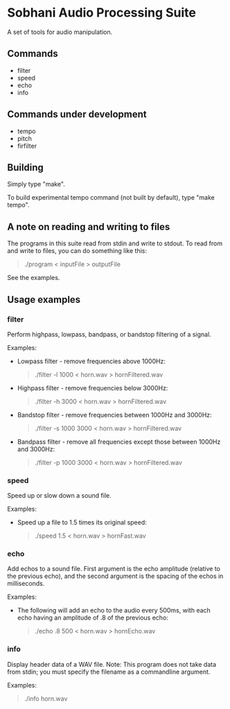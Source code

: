# Sobhani Audio Processing Suite
A set of tools for audio manipulation. 

## Commands
* filter
* speed
* echo
* info

## Commands under development
* tempo
* pitch
* firfilter

## Building

Simply type "make".

To build experimental tempo command (not built by default), type "make tempo".

## A note on reading and writing to files

The programs in this suite read from stdin and write to stdout. To read from and write to files, you can do something like this:

>./program < inputFile > outputFile

See the examples.

## Usage examples

### filter

Perform highpass, lowpass, bandpass, or bandstop filtering of a signal.

Examples:

* Lowpass filter - remove frequencies above 1000Hz:

  >./filter -l 1000 < horn.wav > hornFiltered.wav
  
* Highpass filter - remove frequencies below 3000Hz:

  >./filter -h 3000 < horn.wav > hornFiltered.wav

* Bandstop filter - remove frequencies between 1000Hz and 3000Hz:

  >./filter -s 1000 3000 < horn.wav > hornFiltered.wav

* Bandpass filter - remove all frequencies except those between 1000Hz and 3000Hz:

  >./filter -p 1000 3000 < horn.wav > hornFiltered.wav

### speed

Speed up or slow down a sound file.

Examples:

* Speed up a file to 1.5 times its original speed:

  >./speed 1.5 < horn.wav > hornFast.wav

### echo

Add echos to a sound file. First argument is the echo amplitude (relative to the previous echo), and the second argument is the spacing of the echos in milliseconds. 

Examples:
* The following will add an echo to the audio every 500ms, with each echo having an amplitude of .8 of the previous echo:

  >./echo .8 500 < horn.wav > hornEcho.wav
  
### info

Display header data of a WAV file. Note: This program does not take data from stdin; you must specify the filename as a commandline argument.

Examples:

  >./info horn.wav

